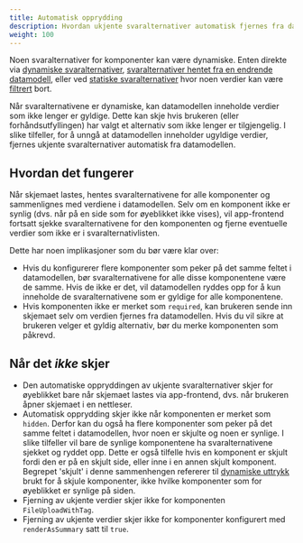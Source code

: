 ```yaml
---
title: Automatisk opprydding
description: Hvordan ukjente svaralternativer automatisk fjernes fra datamodellen
weight: 100
---
```


Noen svaralternativer for komponenter kan være dynamiske. Enten direkte via [dynamiske svaralternativer](../../sources/dynamic),
[svaralternativer hentet fra en endrende datamodell](../../sources/from-data-model), eller ved [statiske svaralternativer](../../sources/static)
hvor noen verdier kan være [filtrert](../filtering) bort.

Når svaralternativene er dynamiske, kan datamodellen inneholde verdier som ikke lenger er gyldige. Dette kan skje hvis
brukeren (eller forhåndsutfyllingen) har valgt et alternativ som ikke lenger er tilgjengelig. I slike tilfeller, for å
unngå at datamodellen inneholder ugyldige verdier, fjernes ukjente svaralternativer automatisk fra datamodellen.

## Hvordan det fungerer

Når skjemaet lastes, hentes svaralternativene for alle komponenter og sammenlignes med verdiene i datamodellen. Selv om
en komponent ikke er synlig (dvs. når på en side som for øyeblikket ikke vises), vil app-frontend fortsatt
sjekke svaralternativene for den komponenten og fjerne eventuelle verdier som ikke er i svaralternativlisten.

Dette har noen implikasjoner som du bør være klar over:
- Hvis du konfigurerer flere komponenter som peker på det samme feltet i datamodellen, bør svaralternativene for alle
  disse komponentene være de samme. Hvis de ikke er det, vil datamodellen ryddes opp for å kun inneholde de
  svaralternativene som er gyldige for alle komponentene.
- Hvis komponenten ikke er merket som `required`, kan brukeren sende inn skjemaet selv om verdien fjernes fra
  datamodellen. Hvis du vil sikre at brukeren velger et gyldig alternativ, bør du merke komponenten som påkrevd.

## Når det _ikke_ skjer

- Den automatiske oppryddingen av ukjente svaralternativer skjer for øyeblikket bare når skjemaet lastes via app-frontend,
  dvs. når brukeren åpner skjemaet i en nettleser.
- Automatisk opprydding skjer ikke når komponenten er merket som `hidden`. Derfor kan du også ha flere
  komponenter som peker på det samme feltet i datamodellen, hvor noen er skjulte og noen er synlige. I slike
  tilfeller vil bare de synlige komponentene ha svaralternativene sjekket og ryddet opp. Dette er også tilfelle
  hvis en komponent er skjult fordi den er på en skjult side, eller inne i en annen skjult komponent.
  Begrepet 'skjult' i denne sammenhengen refererer til [dynamiske uttrykk](../../../dynamics) brukt for å skjule
  komponenter, ikke hvilke komponenter som for øyeblikket er synlige på siden.
- Fjerning av ukjente verdier skjer ikke for komponenten `FileUploadWithTag`.
- Fjerning av ukjente verdier skjer ikke for komponenter konfigurert med `renderAsSummary` satt til `true`.